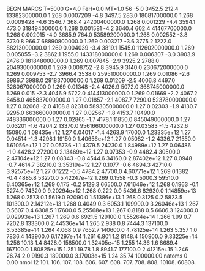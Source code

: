 BEGN
MARCS T=5000 G=4.0 FeH=0.0 MT=1.0
                  56
-5.0 3452.5 212.4 13382300000.0 1.268 0.0007209 
-4.8 3497.5 283.0 18081700000.0 1.268 0.0009428 
-4.6 3546.7 368.4 24200400000.0 1.268 0.001229 
-4.4 3594.1 473.0 31849400000.0 1.268 0.001581 
-4.2 3640.4 602.4 41467700000.0 1.268 0.002015 
-4.0 3685.9 764.0 53589200000.0 1.268 0.002552 
-3.8 3730.8 966.7 68890800000.0 1.269 0.003217 
-3.6 3775.2 1222.0 88213000000.0 1.269 0.004039 
-3.4 3819.1 1545.0 112602000000.0 1.269 0.005055 
-3.2 3862.1 1955.0 143318000000.0 1.269 0.006307 
-3.0 3903.9 2476.0 181848000000.0 1.269 0.007845 
-2.9 3925.2 2788.0 204930000000.0 1.269 0.008752 
-2.8 3945.9 3140.0 230672000000.0 1.269 0.009753 
-2.7 3966.4 3538.0 259510000000.0 1.269 0.01086 
-2.6 3986.7 3988.0 291837000000.0 1.269 0.01209 
-2.5 4006.8 4497.0 328067000000.0 1.269 0.01348 
-2.4 4026.9 5072.0 368745000000.0 1.269 0.015 
-2.3 4046.9 5722.0 414413000000.0 1.269 0.01669 
-2.2 4067.2 6458.0 465837000000.0 1.27 0.01857 
-2.1 4087.7 7290.0 523780000000.0 1.27 0.02068 
-2.0 4108.8 8231.0 589305000000.0 1.27 0.02303 
-1.9 4130.7 9295.0 663660000000.0 1.27 0.02567 
-1.8 4153.7 10490.0 748336000000.0 1.27 0.02865 
-1.7 4178.1 11850.0 845049000000.0 1.27 0.03201 
-1.6 4204.2 13370.0 956166000000.0 1.27 0.03583 
-1.5 4232.6 15080.0 1.08435e+12 1.27 0.04017 
-1.4 4263.9 17000.0 1.23335e+12 1.27 0.04514 
-1.3 4298.1 19150.0 1.40656e+12 1.27 0.05082 
-1.2 4336.7 21550.0 1.61056e+12 1.27 0.05736 
-1.1 4379.5 24230.0 1.84989e+12 1.27 0.06486 
-1.0 4428.2 27200.0 2.13469e+12 1.27 0.07353 
-0.9 4482.4 30500.0 2.47104e+12 1.27 0.08343 
-0.8 4544.6 34160.0 2.87402e+12 1.27 0.0948 
-0.7 4614.7 38210.0 3.35319e+12 1.27 0.1077 
-0.6 4694.3 42710.0 3.92575e+12 1.27 0.1222 
-0.5 4784.2 47700.0 4.60771e+12 1.269 0.1382 
-0.4 4885.8 53270.0 5.42247e+12 1.269 0.1558 
-0.3 5000.3 59510.0 6.40365e+12 1.269 0.175 
-0.2 5129.3 66500.0 7.61646e+12 1.268 0.1963 
-0.1 5274.0 74320.0 9.20294e+12 1.268 0.222 
0.0 5436.6 82930.0 1.14859e+13 1.268 0.2573 
0.1 5619.0 92090.0 1.51386e+13 1.268 0.3125 
0.2 5823.5 101300.0 2.14212e+13 1.268 0.4049 
0.3 6053.1 109900.0 3.26046e+13 1.267 0.5607 
0.4 6308.5 117600.0 5.25568e+13 1.267 0.8188 
0.5 6606.3 124000.0 9.02993e+13 1.267 1.269 
0.6 6921.5 129100.0 1.55264e+14 1.266 1.99 
0.7 7202.8 133300.0 2.44536e+14 1.265 2.938 
0.8 7444.3 137100.0 3.53385e+14 1.264 4.068 
0.9 7652.7 140600.0 4.78125e+14 1.263 5.357 
1.0 7836.4 143900.0 6.17297e+14 1.261 6.801 
1.2 8148.4 150900.0 9.33225e+14 1.258 10.13 
1.4 8428.0 158500.0 1.32405e+15 1.255 14.36 
1.6 8689.4 167100.0 1.80825e+15 1.251 19.78 
1.8 8941.7 177100.0 2.41215e+15 1.246 26.74 
2.0 9190.3 189000.0 3.17003e+15 1.24 35.74 
100000.00
natoms              0      0.00
nmol          12
          101.         106.       107.      108.         606.        607.        608.
          707.         708.       808.    10108.       60808.
